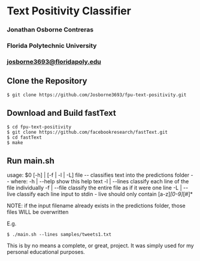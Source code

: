 # Text Positivity Classifier

### Jonathan Osborne Contreras
### Florida Polytechnic University
### josborne3693@floridapoly.edu

## Clone the Repository
```
$ git clone https://github.com/Josborne3693/fpu-text-positivity.git
```

## Download and Build fastText

```
$ cd fpu-text-positivity
$ git clone https://github.com/facebookresearch/fastText.git
$ cd fastText
$ make
```

## Run main.sh

usage:  $0 [-h] | [-f | -l | -L] file
-- classifies text into the predictions folder --
where:
-h | --help   show this help text
-l | --lines  classify each line of the file individually
-f | --file   classify the entire file as if it were one line
-L | --live   classify each line input to stdin
            - live should only contain [a-z]*[0-9]*[#]*

NOTE: if the input filename already exists in the
predictions folder, those files WILL be overwritten

E.g.
```
$ ./main.sh --lines samples/tweets1.txt
```

This is by no means a complete, or great, project.
It was simply used for my personal educational purposes.
